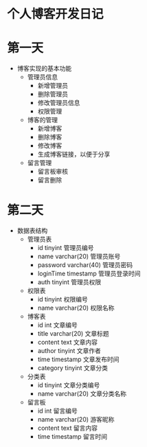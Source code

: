 个人博客开发日记
===
# 第一天
+ 博客实现的基本功能
  + 管理员信息
    + 新增管理员
    + 删除管理员
    + 修改管理员信息
    + 权限管理
  + 博客的管理
    + 新增博客
    + 删除博客
    + 修改博客
    + 生成博客链接，以便于分享
  + 留言管理
    + 留言板审核
    + 留言删除

# 第二天
+ 数据表结构
  + 管理员表
    * id           tinyint        管理员编号
    * name         varchar(20)    管理员账号
    * password     varchar(40)    管理员密码 
    * loginTime    timestamp      管理员登录时间
    * auth         tinyint        管理员权限
  + 权限表
    * id          tinyint         权限编号
    * name        varchar(20)     权限名称
  + 博客表
    * id         int              文章编号
    * title      varchar(20)      文章标题
    * content    text             文章内容
    * author     tinyint          文章作者
    * time       timestamp        文章发布时间
    * category   tinyint          文章分类
  + 分类表
    * id        tinyint           文章分类编号
    * name      varchar(20)       文章分类名称
  + 留言板
    * id         int              留言编号
    * name       varchar(20)      游客昵称
    * content    text             留言内容
    * time       timestamp        留言时间
